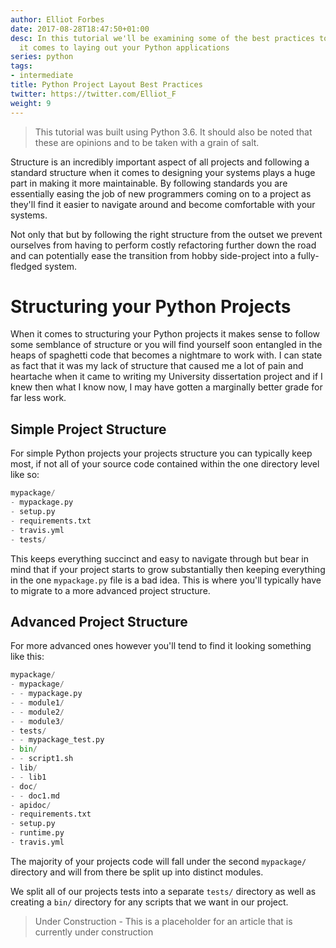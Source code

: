 ```yaml
---
author: Elliot Forbes
date: 2017-08-28T18:47:50+01:00
desc: In this tutorial we'll be examining some of the best practices to follow when
  it comes to laying out your Python applications
series: python
tags:
- intermediate
title: Python Project Layout Best Practices
twitter: https://twitter.com/Elliot_F
weight: 9
---
```


> This tutorial was built using Python 3.6. It should also be noted that these are opinions and to be taken with a grain of salt.

Structure is an incredibly important aspect of all projects and following a standard structure when it comes to designing your systems plays a huge part in making it more maintainable. By following standards you are essentially easing the job of new programmers coming on to a project as they'll find it easier to navigate around and become comfortable with your systems.

Not only that but by following the right structure from the outset we prevent ourselves from having to perform costly refactoring further down the road and can potentially ease the transition from hobby side-project into a fully-fledged system.

# Structuring your Python Projects

When it comes to structuring your Python projects it makes sense to follow some semblance of structure or you will find yourself soon entangled in the heaps of spaghetti code that becomes a nightmare to work with. I can state as fact that it was my lack of structure that caused me a lot of pain and heartache when it came to writing my University dissertation project and if I knew then what I know now, I may have gotten a marginally better grade for far less work.

## Simple Project Structure

For simple Python projects your projects structure you can typically keep most, if not all of your source code contained within the one directory level like so:

```python
mypackage/
- mypackage.py
- setup.py
- requirements.txt
- travis.yml
- tests/
```

This keeps everything succinct and easy to navigate through but bear in mind that if your project starts to grow substantially then keeping everything in the one `mypackage.py` file is a bad idea. This is where you'll typically have to migrate to a more advanced project structure.

## Advanced Project Structure

For more advanced ones however you'll tend to find it looking something like this:

```python
mypackage/
- mypackage/
- - mypackage.py
- - module1/
- - module2/
- - module3/
- tests/
- - mypackage_test.py
- bin/
- - script1.sh
- lib/
- - lib1
- doc/
- - doc1.md
- apidoc/
- requirements.txt
- setup.py
- runtime.py
- travis.yml
```

The majority of your projects code will fall under the second `mypackage/` directory and will from there be split up into distinct modules. 

We split all of our projects tests into a separate `tests/` directory as well as creating a `bin/` directory for any scripts that we want in our project.

> Under Construction - This is a placeholder for an article that is currently under construction